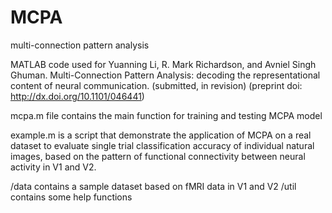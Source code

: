 # MCPA
multi-connection pattern analysis

MATLAB code used for Yuanning Li, R. Mark Richardson, and Avniel Singh Ghuman. Multi-Connection Pattern Analysis: decoding the representational content of neural communication. (submitted, in revision) (preprint doi: http://dx.doi.org/10.1101/046441)

mcpa.m file contains the main function for training and testing MCPA model

example.m is a script that demonstrate the application of MCPA on a real dataset to evaluate single trial classification accuracy of individual natural images, based on the pattern of functional connectivity between neural activity in V1 and V2.

/data contains a sample dataset based on fMRI data in V1 and V2
/util contains some help functions
